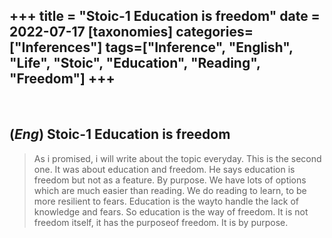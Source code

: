 +++
title = "Stoic-1 Education is freedom"
date = 2022-07-17
[taxonomies]
categories=["Inferences"]
tags=["Inference", "English", "Life", "Stoic", "Education", "Reading", "Freedom"]
+++
---
<br>

## (*Eng*) Stoic-1 Education is freedom
> As i promised, i will write about the topic everyday. This is the second one. It was about education and freedom. He says education is freedom but not as a feature. By purpose. We have lots of options which are much easier than reading. We do reading to learn, to be more resilient to fears. Education is the wayto handle the lack of knowledge and fears. So education is the way of freedom. It is not freedom itself, it has the purposeof freedom. It is by purpose.